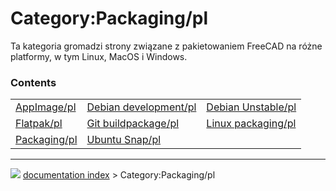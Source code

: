 # Category:Packaging/pl
Ta kategoria gromadzi strony związane z pakietowaniem FreeCAD na różne platformy, w tym Linux, MacOS i Windows.

### Contents

|     |     |     |
| --- | --- | --- |
| [AppImage/pl](AppImage/pl.md) | [Debian development/pl](Debian_development/pl.md) | [Debian Unstable/pl](Debian_Unstable/pl.md) |
| [Flatpak/pl](Flatpak/pl.md) | [Git buildpackage/pl](Git_buildpackage/pl.md) | [Linux packaging/pl](Linux_packaging/pl.md) |
| [Packaging/pl](Packaging/pl.md) | [Ubuntu Snap/pl](Ubuntu_Snap/pl.md) |



---
![](images/Right_arrow.png) [documentation index](../README.md) > Category:Packaging/pl
